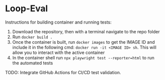 # Loop-Eval

Instructions for building container and running tests:

1. Download the repository, then with a terminal navigate to the repo folder
2. Run `docker build .`
3. Once the container is built, run `docker images` to get the IMAGE ID and include it in the following cmd: `docker run -it <IMAGE ID> sh`. This will allow you to interact with the active container
4. In the container shell run `npx playwright test --reporter=html` to run the automated tests

TODO: Integrate GitHub Actions for CI/CD test validation.
